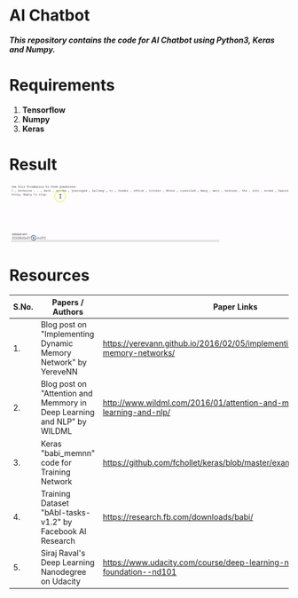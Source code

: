 # AI Chatbot
***This repository contains the code for AI Chatbot using Python3, Keras and Numpy.***

# Requirements
1. **Tensorflow**
2. **Numpy**
3. **Keras**


# Result

![Output a1](Output/Output.gif?raw=true "Output a1")



# Resources

| S.No.  |                       Papers / Authors                    |                     Paper Links                      |
| ------ | --------------------------------------------------------- | ---------------------------------------------------- |
|1.      |Blog post on "Implementing Dynamic Memory Network" by YereveNN | https://yerevann.github.io/2016/02/05/implementing-dynamic-memory-networks/ |
|2.      | Blog post on "Attention and Memmory in Deep Learning and NLP" by WILDML  | http://www.wildml.com/2016/01/attention-and-memory-in-deep-learning-and-nlp/ |
|3.      |         Keras "babi_memnn" code for Training Network      |  https://github.com/fchollet/keras/blob/master/examples/babi_memnn.py  |
|4.      | Training Dataset "bAbI-tasks-v1.2" by Facebook AI Research |           https://research.fb.com/downloads/babi/   |
|5.      |       Siraj Raval's Deep Learning Nanodegree on Udacity   |   https://www.udacity.com/course/deep-learning-nanodegree-foundation--nd101 |
